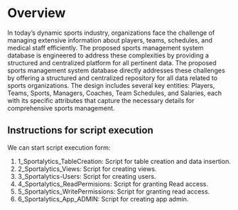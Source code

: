 # Overview

In today’s dynamic sports industry, organizations face the challenge of managing extensive information about players, teams, schedules, and medical staff efficiently. The proposed sports management system database is engineered to address these complexities by providing a structured and centralized platform for all pertinent data. The proposed sports management system database directly addresses these challenges by offering a structured and centralized repository for all data related to sports organizations. The design includes several key entities: Players, Teams, Sports, Managers, Coaches, Team Schedules, and Salaries, each with its specific attributes that capture the necessary details for comprehensive sports management.

## Instructions for script execution

We can start script execution form:

1. 1_Sportalytics_TableCreation: Script for table creation and data insertion.
2. 2_Sportalytics_Views: Script for creating views.
3. 3_Sportalytics-Users: Script for creating users.
4. 4_Sportalytics_ReadPermisions: Script for granting Read access.
5. 5_Sportalytics_WritePermissions: Script for granting read access.
6. 6_Sportalytics_App_ADMIN: Script for creating app admin.